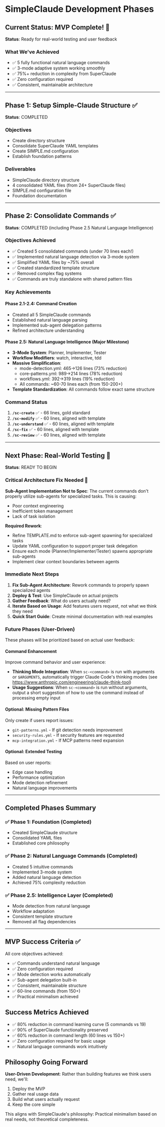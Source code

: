 # SimpleClaude Development Phases

## Current Status: MVP Complete! 🎉

**Status**: Ready for real-world testing and user feedback

### What We've Achieved

- ✅ 5 fully functional natural language commands
- ✅ 3-mode adaptive system working smoothly
- ✅ 75%+ reduction in complexity from SuperClaude
- ✅ Zero configuration required
- ✅ Consistent, maintainable architecture

---

## Phase 1: Setup Simple-Claude Structure ✅

**Status**: COMPLETED

### Objectives

- Create directory structure
- Consolidate SuperClaude YAML templates
- Create SIMPLE.md configuration
- Establish foundation patterns

### Deliverables

- SimpleClaude directory structure
- 4 consolidated YAML files (from 24+ SuperClaude files)
- SIMPLE.md configuration file
- Foundation documentation

---

## Phase 2: Consolidate Commands ✅

**Status**: COMPLETED (including Phase 2.5 Natural Language Intelligence)

### Objectives Achieved

- ✅ Created 5 consolidated commands (under 70 lines each!)
- ✅ Implemented natural language detection via 3-mode system
- ✅ Simplified YAML files by ~75% overall
- ✅ Created standardized template structure
- ✅ Removed complex flag systems
- ✅ Commands are truly standalone with shared pattern files

### Key Achievements

#### Phase 2.1-2.4: Command Creation

- Created all 5 SimpleClaude commands
- Established natural language parsing
- Implemented sub-agent delegation patterns
- Refined architecture understanding

#### Phase 2.5: Natural Language Intelligence (Major Milestone)

- **3-Mode System**: Planner, Implementer, Tester
- **Workflow Modifiers**: watch, interactive, tdd
- **Massive Simplification**:
  - mode-detection.yml: 465→126 lines (73% reduction)
  - core-patterns.yml: 989→214 lines (78% reduction)
  - workflows.yml: 392→319 lines (19% reduction)
  - All commands: ~60-70 lines each (from 150-200+)
- **Template Standardization**: All commands follow exact same structure

### Command Status

1. **`/sc-create`** ✅ - 66 lines, gold standard
2. **`/sc-modify`** ✅ - 60 lines, aligned with template
3. **`/sc-understand`** ✅ - 60 lines, aligned with template
4. **`/sc-fix`** ✅ - 60 lines, aligned with template
5. **`/sc-review`** ✅ - 60 lines, aligned with template

---

## Next Phase: Real-World Testing 🚀

**Status**: READY TO BEGIN

### Critical Architecture Fix Needed 🚨

**Sub-Agent Implementation Not to Spec**: The current commands don't properly utilize sub-agents for specialized tasks. This is causing:

- Poor context engineering
- Inefficient token management
- Lack of task isolation

**Required Rework**:

- Refine TEMPLATE.md to enforce sub-agent spawning for specialized tasks
- Update YAML configuration to support proper task delegation
- Ensure each mode (Planner/Implementer/Tester) spawns appropriate sub-agents
- Implement clear context boundaries between agents

### Immediate Next Steps

1. **Fix Sub-Agent Architecture**: Rework commands to properly spawn specialized agents
2. **Deploy & Test**: Use SimpleClaude on actual projects
3. **Gather Feedback**: What do users actually need?
4. **Iterate Based on Usage**: Add features users request, not what we think they need
5. **Quick Start Guide**: Create minimal documentation with real examples

### Future Phases (User-Driven)

These phases will be prioritized based on actual user feedback:

#### Command Enhancement

Improve command behavior and user experience:

- **Thinking Mode Integration**: When `sc-<command>` is run with arguments or `$ARGUMENTS`, automatically trigger Claude Code's thinking modes (see <https://www.anthropic.com/engineering/claude-think-tool>)
- **Usage Suggestions**: When `sc-<command>` is run without arguments, output a short suggestion of how to use the command instead of processing empty input

#### Optional: Missing Pattern Files

Only create if users report issues:

- `git-patterns.yml` - If git detection needs improvement
- `security-rules.yml` - If security features are requested
- `mcp-integration.yml` - If MCP patterns need expansion

#### Optional: Extended Testing

Based on user reports:

- Edge case handling
- Performance optimization
- Mode detection refinement
- Natural language improvements

---

## Completed Phases Summary

### ✅ Phase 1: Foundation (Completed)

- Created SimpleClaude structure
- Consolidated YAML files
- Established core philosophy

### ✅ Phase 2: Natural Language Commands (Completed)

- Created 5 intuitive commands
- Implemented 3-mode system
- Added natural language detection
- Achieved 75% complexity reduction

### ✅ Phase 2.5: Intelligence Layer (Completed)

- Mode detection from natural language
- Workflow adaptation
- Consistent template structure
- Removed all flag dependencies

---

## MVP Success Criteria ✅

All core objectives achieved:

- ✅ Commands understand natural language
- ✅ Zero configuration required
- ✅ Mode detection works automatically
- ✅ Sub-agent delegation built-in
- ✅ Consistent, maintainable structure
- ✅ 60-line commands (from 150+)
- ✅ Practical minimalism achieved

## Success Metrics Achieved

- ✅ 80% reduction in command learning curve (5 commands vs 19)
- ✅ 90% of SuperClaude functionality preserved
- ✅ 60% reduction in command length (60 lines vs 150+)
- ✅ Zero configuration required for basic usage
- ✅ Natural language commands work intuitively

## Philosophy Going Forward

**User-Driven Development**: Rather than building features we think users need, we'll:

1. Deploy the MVP
2. Gather real usage data
3. Build what users actually request
4. Keep the core simple

This aligns with SimpleClaude's philosophy: Practical minimalism based on real needs, not theoretical completeness.
